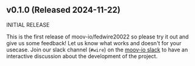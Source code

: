 ## v0.1.0 (Released 2024-11-22)

INITIAL RELEASE

This is the first release of moov-io/fedwire20022 so please try it out and give us some feedback! Let us know what works and doesn't for your usecase.
Join our slack channel (`#wire`) on the [moov-io slack](https://slack.moov.io/) to have an interactive discussion about the development of the project.
